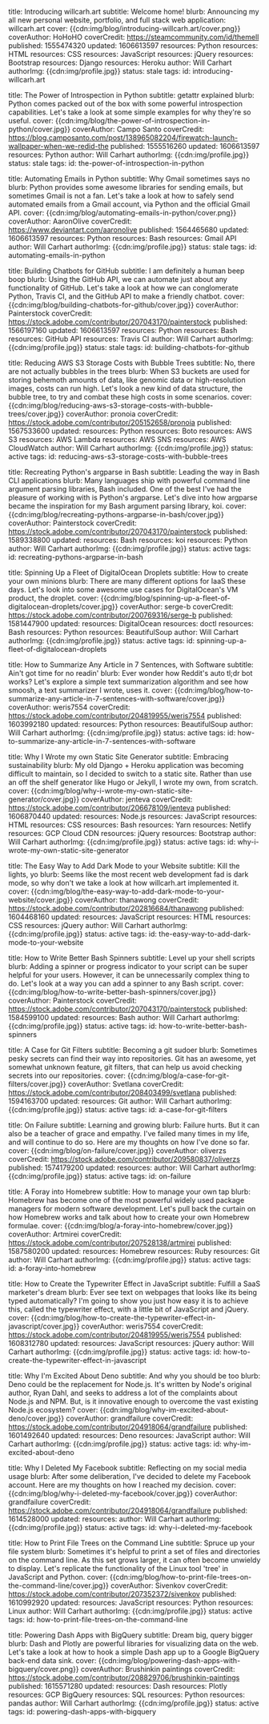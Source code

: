 title: Introducing willcarh.art
subtitle: Welcome home!
blurb: Announcing my all new personal website, portfolio, and full stack web application: willcarh.art
cover: {{cdn:img/blog/introducing-willcarh.art/cover.png}}
coverAuthor: HoHoHO
coverCredit: https://steamcommunity.com/id/themell
published: 1555474320
updated: 1606613597
resources: Python
resources: HTML
resources: CSS
resources: JavaScript
resources: jQuery
resources: Bootstrap
resources: Django
resources: Heroku
author: Will Carhart
authorImg: {{cdn:img/profile.jpg}}
status: stale
tags:
id: introducing-willcarh.art

title: The Power of Introspection in Python
subtitle: getattr explained
blurb: Python comes packed out of the box with some powerful introspection capabilities. Let's take a look at some simple examples for why they're so useful.
cover: {{cdn:img/blog/the-power-of-introspection-in-python/cover.jpg}}
coverAuthor: Campo Santo
coverCredit: https://blog.camposanto.com/post/138965082204/firewatch-launch-wallpaper-when-we-redid-the
published: 1555516260
updated: 1606613597
resources: Python
author: Will Carhart
authorImg: {{cdn:img/profile.jpg}}
status: stale
tags:
id: the-power-of-introspection-in-python

title: Automating Emails in Python
subtitle: Why Gmail sometimes says no
blurb: Python provides some awesome libraries for sending emails, but sometimes Gmail is not a fan. Let's take a look at how to safely send automated emails from a Gmail account, via Python and the official Gmail API.
cover: {{cdn:img/blog/automating-emails-in-python/cover.png}}
coverAuthor: AaronOlive
coverCredit: https://www.deviantart.com/aaronolive
published: 1564465680
updated: 1606613597
resources: Python
resources: Bash
resources: Gmail API
author: Will Carhart
authorImg: {{cdn:img/profile.jpg}}
status: stale
tags:
id: automating-emails-in-python

title: Building Chatbots for GitHub
subtitle: I am definitely a human beep boop
blurb: Using the GitHub API, we can automate just about any functionality of GitHub. Let's take a look at how we can conglomerate Python, Travis CI, and the GitHub API to make a friendly chatbot.
cover: {{cdn:img/blog/building-chatbots-for-github/cover.jpg}}
coverAuthor: Painterstock
coverCredit: https://stock.adobe.com/contributor/207043170/painterstock
published: 1566197160
updated: 1606613597
resources: Python
resources: Bash
resources: GitHub API
resources: Travis CI
author: Will Carhart
authorImg: {{cdn:img/profile.jpg}}
status: stale
tags:
id: building-chatbots-for-github

title: Reducing AWS S3 Storage Costs with Bubble Trees
subtitle: No, there are not actually bubbles in the trees
blurb: When S3 buckets are used for storing behemoth amounts of data, like genomic data or high-resolution images, costs can run high. Let's look a new kind of data structure, the bubble tree, to try and combat these high costs in some scenarios. 
cover: {{cdn:img/blog/reducing-aws-s3-storage-costs-with-bubble-trees/cover.jpg}}
coverAuthor: pronoia
coverCredit: https://stock.adobe.com/contributor/205152658/pronoia
published: 1567533600
updated:
resources: Python
resources: Boto
resources: AWS S3
resources: AWS Lambda
resources: AWS SNS
resources: AWS CloudWatch
author: Will Carhart
authorImg: {{cdn:img/profile.jpg}}
status: active
tags:
id: reducing-aws-s3-storage-costs-with-bubble-trees

title: Recreating Python's argparse in Bash
subtitle: Leading the way in Bash CLI applications
blurb: Many languages ship with powerful command line argument parsing libraries, Bash included. One of the best I've had the pleasure of working with is Python's argparse. Let's dive into how argparse became the inspiration for my Bash argument parsing library, koi.
cover: {{cdn:img/blog/recreating-pythons-argparse-in-bash/cover.jpg}}
coverAuthor: Painterstock
coverCredit: https://stock.adobe.com/contributor/207043170/painterstock
published: 1589338800
updated:
resources: Bash
resources: koi
resources: Python
author: Will Carhart
authorImg: {{cdn:img/profile.jpg}}
status: active
tags:
id: recreating-pythons-argparse-in-bash

title: Spinning Up a Fleet of DigitalOcean Droplets
subtitle: How to create your own minions
blurb: There are many different options for IaaS these days. Let's look into some awesome use cases for DigitalOcean's VM product, the droplet.
cover: {{cdn:img/blog/spinning-up-a-fleet-of-digitalocean-droplets/cover.jpg}}
coverAuthor: serge-b
coverCredit: https://stock.adobe.com/contributor/200769316/serge-b
published: 1581447900
updated:
resources: DigitalOcean
resources: doctl
resources: Bash
resources: Python
resources: BeautifulSoup
author: Will Carhart
authorImg: {{cdn:img/profile.jpg}}
status: active
tags:
id: spinning-up-a-fleet-of-digitalocean-droplets

title: How to Summarize Any Article in 7 Sentences, with Software
subtitle: Ain't got time for no readin'
blurb: Ever wonder how Reddit's auto tl;dr bot works? Let's explore a simple text summarization algorithm and see how smoosh, a text summarizer I wrote, uses it.
cover: {{cdn:img/blog/how-to-summarize-any-article-in-7-sentences-with-software/cover.jpg}}
coverAuthor: weris7554
coverCredit: https://stock.adobe.com/contributor/204819955/weris7554
published: 1603992180
updated: 
resources: Python
resources: BeautifulSoup
author: Will Carhart
authorImg: {{cdn:img/profile.jpg}}
status: active
tags:
id: how-to-summarize-any-article-in-7-sentences-with-software

title: Why I Wrote my own Static Site Generator
subtitle: Embracing sustainability
blurb: My old Django + Heroku application was becoming difficult to maintain, so I decided to switch to a static site. Rather than use an off the shelf generator like Hugo or Jekyll, I wrote my own, from scratch.
cover: {{cdn:img/blog/why-i-wrote-my-own-static-site-generator/cover.jpg}}
coverAuthor: jenteva
coverCredit: https://stock.adobe.com/contributor/206678109/jenteva
published: 1606870440
updated:
resources: Node.js
resources: JavaScript
resources: HTML
resources: CSS
resources: Bash
resources: Yarn
resources: Netlify
resources: GCP Cloud CDN
resources: jQuery
resources: Bootstrap
author: Will Carhart
authorImg: {{cdn:img/profile.jpg}}
status: active
tags:
id: why-i-wrote-my-own-static-site-generator

title: The Easy Way to Add Dark Mode to your Website
subtitle: Kill the lights, yo
blurb: Seems like the most recent web development fad is dark mode, so why don't we take a look at how willcarh.art implemented it.
cover: {{cdn:img/blog/the-easy-way-to-add-dark-mode-to-your-website/cover.jpg}}
coverAuthor: thanawong
coverCredit: https://stock.adobe.com/contributor/202816684/thanawong
published: 1604468160
updated:
resources: JavaScript
resources: HTML
resources: CSS
resources: jQuery
author: Will Carhart
authorImg: {{cdn:img/profile.jpg}}
status: active
tags:
id: the-easy-way-to-add-dark-mode-to-your-website

title: How to Write Better Bash Spinners
subtitle: Level up your shell scripts
blurb: Adding a spinner or progress indicator to your script can be super helpful for your users. However, it can be unnecessarily complex thing to do. Let's look at a way you can add a spinner to any Bash script.
cover: {{cdn:img/blog/how-to-write-better-bash-spinners/cover.jpg}}
coverAuthor: Painterstock
coverCredit: https://stock.adobe.com/contributor/207043170/painterstock
published: 1584599100
updated: 
resources: Bash
author: Will Carhart
authorImg: {{cdn:img/profile.jpg}}
status: active
tags:
id: how-to-write-better-bash-spinners

title: A Case for Git Filters
subtitle: Becoming a git sudoer
blurb: Sometimes pesky secrets can find their way into repositories. Git has an awesome, yet somewhat unknown feature, git filters, that can help us avoid checking secrets into our repositories.
cover: {{cdn:img/blog/a-case-for-git-filters/cover.jpg}}
coverAuthor: Svetlana
coverCredit: https://stock.adobe.com/contributor/208403499/svetlana
published: 1594163700
updated: 
resources: Git
author: Will Carhart
authorImg: {{cdn:img/profile.jpg}}
status: active
tags:
id: a-case-for-git-filters

title: On Failure
subtitle: Learning and growing
blurb: Failure hurts. But it can also be a teacher of grace and empathy. I've failed many times in my life, and will continue to do so. Here are my thoughts on how I've done so far.
cover: {{cdn:img/blog/on-failure/cover.jpg}}
coverAuthor: oliverzs
coverCredit: https://stock.adobe.com/contributor/209580837/oliverzs
published: 1574179200
updated:
resources:
author: Will Carhart
authorImg: {{cdn:img/profile.jpg}}
status: active
tags:
id: on-failure

title: A Foray into Homebrew
subtitle: How to manage your own tap
blurb: Homebrew has become one of the most powerful widely used package managers for modern software development. Let's pull back the curtain on how Homebrew works and talk about how to create your own Homebrew formulae.
cover: {{cdn:img/blog/a-foray-into-homebrew/cover.jpg}}
coverAuthor: Artmirei
coverCredit: https://stock.adobe.com/contributor/207528138/artmirei
published: 1587580200
updated:
resources: Homebrew
resources: Ruby
resources: Git
author: Will Carhart
authorImg: {{cdn:img/profile.jpg}}
status: active
tags:
id: a-foray-into-homebrew

title: How to Create the Typewriter Effect in JavaScript
subtitle: Fulfill a SaaS marketer's dream
blurb: Ever see text on webpages that looks like its being typed automatically? I'm going to show you just how easy it is to achieve this, called the typewriter effect, with a little bit of JavaScript and jQuery.
cover: {{cdn:img/blog/how-to-create-the-typewriter-effect-in-javascript/cover.jpg}}
coverAuthor: weris7554
coverCredit: https://stock.adobe.com/contributor/204819955/weris7554
published: 1608312780
updated:
resources: JavaScript
resources: jQuery
author: Will Carhart
authorImg: {{cdn:img/profile.jpg}}
status: active
tags:
id: how-to-create-the-typewriter-effect-in-javascript

title: Why I'm Excited About Deno
subtitle: And why you should be too
blurb: Deno could be the replacement for Node.js. It's written by Node's original author, Ryan Dahl, and seeks to address a lot of the complaints about Node.js and NPM. But, is it innovative enough to overcome the vast existing Node.js ecosystem?
cover: {{cdn:img/blog/why-im-excited-about-deno/cover.jpg}}
coverAuthor: grandfailure
coverCredit: https://stock.adobe.com/contributor/204918064/grandfailure
published: 1601492640
updated:
resources: Deno
resources: JavaScript
author: Will Carhart
authorImg: {{cdn:img/profile.jpg}}
status: active
tags:
id: why-im-excited-about-deno

title: Why I Deleted My Facebook
subtitle: Reflecting on my social media usage
blurb: After some deliberation, I've decided to delete my Facebook account. Here are my thoughts on how I reached my decision.
cover: {{cdn:img/blog/why-i-deleted-my-facebook/cover.jpg}}
coverAuthor: grandfailure
coverCredit: https://stock.adobe.com/contributor/204918064/grandfailure
published: 1614528000
updated:
resources: 
author: Will Carhart
authorImg: {{cdn:img/profile.jpg}}
status: active
tags:
id: why-i-deleted-my-facebook

title: How to Print File Trees on the Command Line
subtitle: Spruce up your file system
blurb: Sometimes it's helpful to print a set of files and directories on the command line. As this set grows larger, it can often become unwieldy to display. Let's replicate the functionality of the Linux tool 'tree' in JavaScript and Python.
cover: {{cdn:img/blog/how-to-print-file-trees-on-the-command-line/cover.jpg}}
coverAuthor: Sivenkov
coverCredit: https://stock.adobe.com/contributor/207352372/sivenkov
published: 1610992920
updated:
resources: JavaScript
resources: Python
resources: Linux
author: Will Carhart
authorImg: {{cdn:img/profile.jpg}}
status: active
tags:
id: how-to-print-file-trees-on-the-command-line

title: Powering Dash Apps with BigQuery
subtitle: Dream big, query bigger
blurb: Dash and Plotly are powerful libraries for visualizing data on the web. Let's take a look at how to hook a simple Dash app up to a Google BigQuery back-end data sink.
cover: {{cdn:img/blog/powering-dash-apps-with-bigquery/cover.png}}
coverAuthor: Brushinkin paintings
coverCredit: https://stock.adobe.com/contributor/208829706/brushinkin-paintings
published: 1615571280
updated:
resources: Dash
resources: Plotly
resources: GCP BigQuery
resources: SQL
resources: Python
resources: pandas
author: Will Carhart
authorImg: {{cdn:img/profile.jpg}}
status: active
tags:
id: powering-dash-apps-with-bigquery
